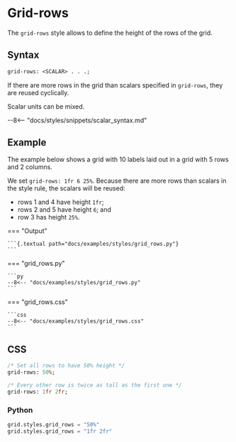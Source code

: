 # Grid-rows

The `grid-rows` style allows to define the height of the rows of the grid.

## Syntax

```sass
grid-rows: <SCALAR> . . .;
```

If there are more rows in the grid than scalars specified in `grid-rows`, they are reused cyclically.

Scalar units can be mixed.

--8<-- "docs/styles/snippets/scalar_syntax.md"

## Example

The example below shows a grid with 10 labels laid out in a grid with 5 rows and 2 columns.

We set `grid-rows: 1fr 6 25%`.
Because there are more rows than scalars in the style rule, the scalars will be reused:

 - rows 1 and 4 have height `1fr`;
 - rows 2 and 5 have height `6`; and
 - row 3 has height `25%`.


=== "Output"

    ```{.textual path="docs/examples/styles/grid_rows.py"}
    ```

=== "grid_rows.py"

    ```py
    --8<-- "docs/examples/styles/grid_rows.py"
    ```

=== "grid_rows.css"

    ```css
    --8<-- "docs/examples/styles/grid_rows.css"
    ```

## CSS

```sass
/* Set all rows to have 50% height */
grid-rows: 50%;

/* Every other row is twice as tall as the first one */
grid-rows: 1fr 2fr;
```

### Python

```py
grid.styles.grid_rows = "50%"
grid.styles.grid_rows = "1fr 2fr"
```
